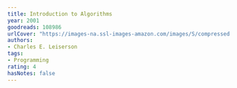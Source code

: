 ```yaml
---
title: Introduction to Algorithms
year: 2001
goodreads: 108986
urlCover: "https://images-na.ssl-images-amazon.com/images/S/compressed.photo.goodreads.com/books/1387741681i/108986.jpg"
authors:
- Charles E. Leiserson
tags:
- Programming
rating: 4
hasNotes: false
---
```

